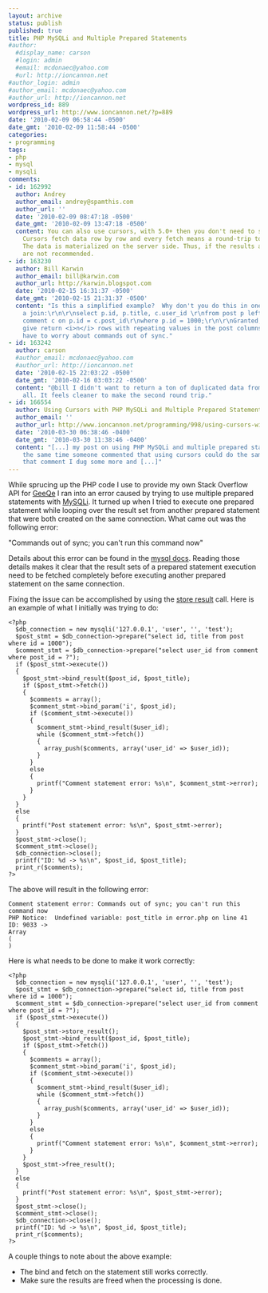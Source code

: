 ```yaml
---
layout: archive
status: publish
published: true
title: PHP MySQLi and Multiple Prepared Statements
#author:
  #display_name: carson
  #login: admin
  #email: mcdonaec@yahoo.com
  #url: http://ioncannon.net
#author_login: admin
#author_email: mcdonaec@yahoo.com
#author_url: http://ioncannon.net
wordpress_id: 889
wordpress_url: http://www.ioncannon.net/?p=889
date: '2010-02-09 06:58:44 -0500'
date_gmt: '2010-02-09 11:58:44 -0500'
categories:
- programming
tags:
- php
- mysql
- mysqli
comments:
- id: 162992
  author: Andrey
  author_email: andrey@spamthis.com
  author_url: ''
  date: '2010-02-09 08:47:18 -0500'
  date_gmt: '2010-02-09 13:47:18 -0500'
  content: You can also use cursors, with 5.0+ then you don't need to store the result.
    Cursors fetch data row by row and every fetch means a round-trip to the server.
    The data is materialized on the server side. Thus, if the results are big cursors
    are not recommended.
- id: 163230
  author: Bill Karwin
  author_email: bill@karwin.com
  author_url: http://karwin.blogspot.com
  date: '2010-02-15 16:31:37 -0500'
  date_gmt: '2010-02-15 21:31:37 -0500'
  content: "Is this a simplified example?  Why don't you do this in one query using
    a join:\r\n\r\nselect p.id, p.title, c.user_id \r\nfrom post p left outer join
    comment c on p.id = c.post_id\r\nwhere p.id = 1000;\r\n\r\nGranted, that will
    give return <i>n</i> rows with repeating values in the post columns, but you won't
    have to worry about commands out of sync."
- id: 163242
  author: carson
  #author_email: mcdonaec@yahoo.com
  #author_url: http://ioncannon.net
  date: '2010-02-15 22:03:22 -0500'
  date_gmt: '2010-02-16 03:03:22 -0500'
  content: "@bill I didn't want to return a ton of duplicated data from the join is
    all. It feels cleaner to make the second round trip."
- id: 166554
  author: Using Cursors with PHP MySQLi and Multiple Prepared Statements
  author_email: ''
  author_url: http://www.ioncannon.net/programming/998/using-cursors-with-php-mysqli-and-multiple-prepared-statements/
  date: '2010-03-30 06:38:46 -0400'
  date_gmt: '2010-03-30 11:38:46 -0400'
  content: "[...] my post on using PHP MySQLi and multiple prepared statements at
    the same time someone commented that using cursors could do the same thing. With
    that comment I dug some more and [...]"
---
```


While sprucing up the PHP code I use to provide my own Stack Overflow API for <a href="http://www.ioncannon.net/projects/geeqe/">GeeQe</a> I ran into an error caused by trying to use multiple prepared statements with <a href="http://www.php.net/manual/en/book.mysqli.php">MySQLi</a>. It turned up when I tried to execute one prepared statement while looping over the result set from another prepared statement that were both created on the same connection. What came out was the following error:

"Commands out of sync; you can't run this command now"

Details about this error can be found in the <a href="http://dev.mysql.com/doc/refman/5.0/en/commands-out-of-sync.html">mysql docs</a>. Reading those details makes it clear that the result sets of a prepared statement execution need to be fetched completely before executing another prepared statement on the same connection.

Fixing the issue can be accomplished by using the <a href="http://php.net/manual/en/mysqli-stmt.store-result.php">store result</a> call. Here is an example of what I initially was trying to do:

```
<?php
  $db_connection = new mysqli('127.0.0.1', 'user', '', 'test');
  $post_stmt = $db_connection->prepare("select id, title from post where id = 1000");
  $comment_stmt = $db_connection->prepare("select user_id from comment where post_id = ?");
  if ($post_stmt->execute())
  {
    $post_stmt->bind_result($post_id, $post_title);
    if ($post_stmt->fetch())
    {
      $comments = array();
      $comment_stmt->bind_param('i', $post_id);
      if ($comment_stmt->execute())
      {
        $comment_stmt->bind_result($user_id);
        while ($comment_stmt->fetch())
        {
          array_push($comments, array('user_id' => $user_id));
        }
      }
      else
      {
        printf("Comment statement error: %s\n", $comment_stmt->error);
      }
    }
  }
  else
  {
    printf("Post statement error: %s\n", $post_stmt->error);
  }
  $post_stmt->close();
  $comment_stmt->close();
  $db_connection->close();
  printf("ID: %d -> %s\n", $post_id, $post_title);
  print_r($comments);
?>
```

The above will result in the following error:

```
Comment statement error: Commands out of sync; you can't run this command now
PHP Notice:  Undefined variable: post_title in error.php on line 41
ID: 9033 ->
Array
(
)
```

Here is what needs to be done to make it work correctly:

```
<?php
  $db_connection = new mysqli('127.0.0.1', 'user', '', 'test');
  $post_stmt = $db_connection->prepare("select id, title from post where id = 1000");
  $comment_stmt = $db_connection->prepare("select user_id from comment where post_id = ?");
  if ($post_stmt->execute())
  {
    $post_stmt->store_result();
    $post_stmt->bind_result($post_id, $post_title);
    if ($post_stmt->fetch())
    {
      $comments = array();
      $comment_stmt->bind_param('i', $post_id);
      if ($comment_stmt->execute())
      {
        $comment_stmt->bind_result($user_id);
        while ($comment_stmt->fetch())
        {
          array_push($comments, array('user_id' => $user_id));
        }
      }
      else
      {
        printf("Comment statement error: %s\n", $comment_stmt->error);
      }
    }
    $post_stmt->free_result();
  }
  else
  {
    printf("Post statement error: %s\n", $post_stmt->error);
  }
  $post_stmt->close();
  $comment_stmt->close();
  $db_connection->close();
  printf("ID: %d -> %s\n", $post_id, $post_title);
  print_r($comments);
?>
```

A couple things to note about the above example:

<ul>
  <li>The bind and fetch on the statement still works correctly.</li>
  <li>Make sure the results are freed when the processing is done.</li>
</ul>
